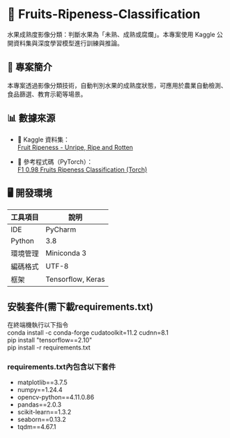 # 🥭 Fruits-Ripeness-Classification

水果成熟度影像分類：判斷水果為「未熟、成熟或腐爛」。本專案使用 Kaggle 公開資料集與深度學習模型進行訓練與推論。

## 📌 專案簡介
本專案透過影像分類技術，自動判別水果的成熟度狀態，可應用於農業自動檢測、食品篩選、教育示範等場景。

## 📊 數據來源

- 📂 Kaggle 資料集：  
  [Fruit Ripeness - Unripe, Ripe and Rotten](https://www.kaggle.com/datasets/leftin/fruit-ripeness-unripe-ripe-and-rotten)

- 📄 參考程式碼（PyTorch）：  
  [F1 0.98 Fruits Ripeness Classification (Torch)](https://www.kaggle.com/code/killa92/f1-0-98-fruits-ripeness-classification-torch)

## 🖥️ 開發環境

| 工具項目 | 說明 |
|----------|------|
| IDE      | PyCharm |
| Python   | 3.8 |
| 環境管理 | Miniconda 3 |
| 編碼格式 | UTF-8 |
| 框架     | Tensorflow, Keras |

## 安裝套件(需下載requirements.txt)
在終端機執行以下指令  
conda install -c conda-forge cudatoolkit=11.2 cudnn=8.1  
pip install "tensorflow==2.10"  
pip install -r requirements.txt  

### requirements.txt內包含以下套件  
- matplotlib==3.7.5
- numpy==1.24.4
- opencv-python==4.11.0.86
- pandas==2.0.3
- scikit-learn==1.3.2
- seaborn==0.13.2
- tqdm==4.67.1
